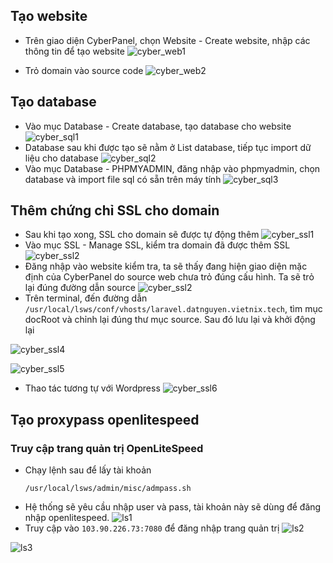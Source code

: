 ## Tạo website
- Trên giao diện CyberPanel, chọn Website - Create website, nhập các thông tin để tạo website
![cyber_web1](/image/cyber_web1.png)

- Trỏ domain vào source code
![cyber_web2](/image/cyber_web2.png)
## Tạo database
- Vào mục Database - Create database, tạo database cho website
![cyber_sql1](/image/cyber_sql1.png)
- Database sau khi được tạo sẽ nằm ở List database, tiếp tục import dữ liệu cho database
![cyber_sql2](/image/cyber_sql2.png)
- Vào mục Database - PHPMYADMIN, đăng nhập vào phpmyadmin, chọn database và import file sql có sẵn trên máy tính
![cyber_sql3](/image/cyber_sql3.png)
## Thêm chứng chỉ SSL cho domain
- Sau khi tạo xong, SSL cho domain sẽ được tự động thêm
![cyber_ssl1](/image/cyber_ssl1.png)
- Vào mục SSL - Manage SSL, kiểm tra domain đã được thêm SSL
![cyber_ssl2](/image/cyber_ssl2.png)
- Đăng nhập vào website kiểm tra, ta sẽ thấy đang hiện giao diện mặc định của CyberPanel do source web chưa trỏ đúng cấu hình. Ta sẽ trỏ lại đúng đường dẫn source
![cyber_ssl2](/image/cyber_ssl3.png)
- Trên terminal, đến đường dẫn ``/usr/local/lsws/conf/vhosts/laravel.datnguyen.vietnix.tech``, tìm mục docRoot và chỉnh lại đúng thư mục source. Sau đó lưu lại và khởi động lại

![cyber_ssl4](/image/cyber_ssl4.png)

![cyber_ssl5](/image/cyber_ssl5.png)
- Thao tác tương tự với Wordpress
![cyber_ssl6](/image/cyber_ssl6.png)
## Tạo proxypass openlitespeed
### Truy cập trang quản trị OpenLiteSpeed
- Chạy lệnh sau để lấy tài khoản
	```
	/usr/local/lsws/admin/misc/admpass.sh
	```
- Hệ thống sẽ yêu cầu nhập user và pass, tài khoản này sẽ dùng để đăng nhập openlitespeed.
![ls1](/image/ls1.png)
- Truy cập vào ``103.90.226.73:7080`` để đăng nhập trang quản trị
![ls2](/image/ls2.png)

![ls3](/image/ls3.png)
